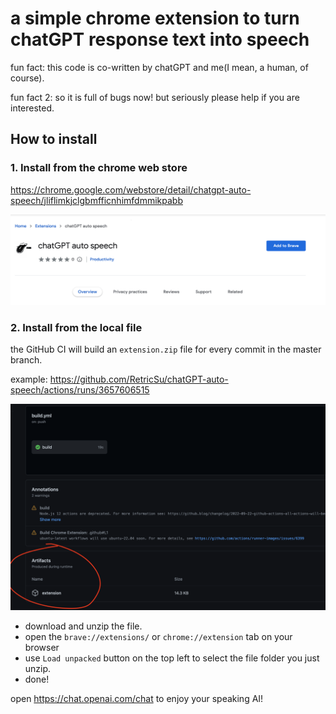 # a simple chrome extension to turn chatGPT response text into speech

fun fact: this code is co-written by chatGPT and me(I mean, a human, of course).

fun fact 2: so it is full of bugs now! but seriously please help if you are interested.

## How to install

### 1. Install from the chrome web store

https://chrome.google.com/webstore/detail/chatgpt-auto-speech/jliflimkjclgbmfficnhimfdmmikpabb

![web store](assets/web-store.png)

### 2. Install from the local file

the GitHub CI will build an `extension.zip` file for every commit in the master branch.

example: https://github.com/RetricSu/chatGPT-auto-speech/actions/runs/3657606515

![artifacts](assets/artifacts.png)

- download and unzip the file.
- open the `brave://extensions/` or `chrome://extension` tab on your browser
- use `Load unpacked` button on the top left to select the file folder you just unzip.
- done!

open https://chat.openai.com/chat to enjoy your speaking AI!
